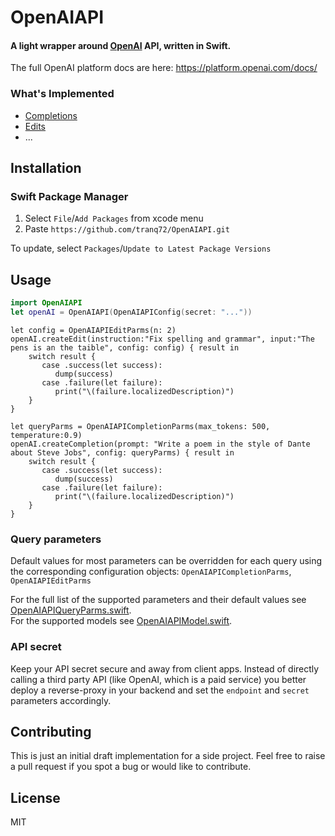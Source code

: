 # OpenAIAPI

#### A light wrapper around [**OpenAI**](https://openai.com/api/) API, written in Swift.
The full OpenAI platform docs are here: https://platform.openai.com/docs/

### What's Implemented
- [Completions](https://platform.openai.com/docs/api-reference/completions)
- [Edits](https://platform.openai.com/docs/api-reference/edits)
- ...


## Installation
### Swift Package Manager

1. Select `File`/`Add Packages` from xcode menu
1. Paste `https://github.com/tranq72/OpenAIAPI.git`

To update, select `Packages`/`Update to Latest Package Versions`

## Usage

```swift
import OpenAIAPI
let openAI = OpenAIAPI(OpenAIAPIConfig(secret: "..."))
```

```
let config = OpenAIAPIEditParms(n: 2)
openAI.createEdit(instruction:"Fix spelling and grammar", input:"The pens is an the taible", config: config) { result in
    switch result {
       case .success(let success):
          dump(success)
       case .failure(let failure):
          print("\(failure.localizedDescription)")
    }
}
```

```
let queryParms = OpenAIAPICompletionParms(max_tokens: 500, temperature:0.9)
openAI.createCompletion(prompt: "Write a poem in the style of Dante about Steve Jobs", config: queryParms) { result in
    switch result {
       case .success(let success):
          dump(success)
       case .failure(let failure):
          print("\(failure.localizedDescription)")
    }
}
```

### Query parameters

Default values for most parameters can be overridden for each query using the corresponding configuration objects: `OpenAIAPICompletionParms`, `OpenAIAPIEditParms`

For the full list of the supported parameters and their  default values see [OpenAIAPIQueryParms.swift](https://github.com/tranq72/OpenAIAPI/blob/main/Sources/OpenAIAPI/OpenAIAPIQueryParms.swift).
<BR>
For the supported models see [OpenAIAPIModel.swift](https://github.com/tranq72/OpenAIAPI/blob/main/Sources/OpenAIAPI/OpenAIAPIModel.swift).

### API secret

Keep your API secret secure and away from client apps.
Instead of directly calling a third party API (like OpenAI, which is a paid service) you better deploy a reverse-proxy in your backend and set the `endpoint` and `secret` parameters accordingly.

## Contributing
This is just an initial draft implementation for a side project. Feel free to raise a pull request if you spot a bug or would like to contribute.

## License
MIT
